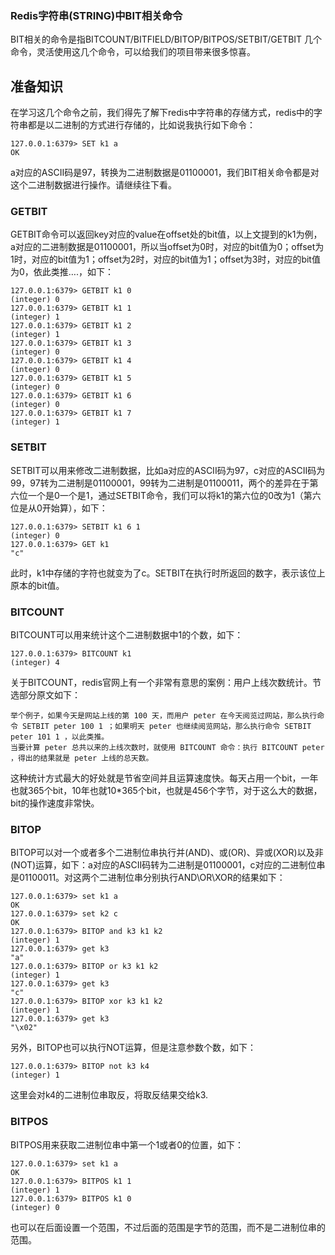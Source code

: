 ### Redis字符串(STRING)中BIT相关命令

BIT相关的命令是指BITCOUNT/BITFIELD/BITOP/BITPOS/SETBIT/GETBIT 几个命令，灵活使用这几个命令，可以给我们的项目带来很多惊喜。

## 准备知识

在学习这几个命令之前，我们得先了解下redis中字符串的存储方式，redis中的字符串都是以二进制的方式进行存储的，比如说我执行如下命令：

```
127.0.0.1:6379> SET k1 a
OK
```

a对应的ASCII码是97，转换为二进制数据是01100001，我们BIT相关命令都是对这个二进制数据进行操作。请继续往下看。

### GETBIT

GETBIT命令可以返回key对应的value在offset处的bit值，以上文提到的k1为例，a对应的二进制数据是01100001，所以当offset为0时，对应的bit值为0；offset为1时，对应的bit值为1；offset为2时，对应的bit值为1；offset为3时，对应的bit值为0，依此类推….，如下：

```
127.0.0.1:6379> GETBIT k1 0
(integer) 0
127.0.0.1:6379> GETBIT k1 1
(integer) 1
127.0.0.1:6379> GETBIT k1 2
(integer) 1
127.0.0.1:6379> GETBIT k1 3
(integer) 0
127.0.0.1:6379> GETBIT k1 4
(integer) 0
127.0.0.1:6379> GETBIT k1 5
(integer) 0
127.0.0.1:6379> GETBIT k1 6
(integer) 0
127.0.0.1:6379> GETBIT k1 7
(integer) 1
```

### SETBIT

SETBIT可以用来修改二进制数据，比如a对应的ASCII码为97，c对应的ASCII码为99，97转为二进制是01100001，99转为二进制是01100011，两个的差异在于第六位一个是0一个是1，通过SETBIT命令，我们可以将k1的第六位的0改为1（第六位是从0开始算），如下：

```
127.0.0.1:6379> SETBIT k1 6 1
(integer) 0
127.0.0.1:6379> GET k1
"c"
```

此时，k1中存储的字符也就变为了c。SETBIT在执行时所返回的数字，表示该位上原本的bit值。

### BITCOUNT

BITCOUNT可以用来统计这个二进制数据中1的个数，如下：

```
127.0.0.1:6379> BITCOUNT k1
(integer) 4
```

关于BITCOUNT，redis官网上有一个非常有意思的案例：用户上线次数统计。节选部分原文如下：

```
举个例子，如果今天是网站上线的第 100 天，而用户 peter 在今天阅览过网站，那么执行命令 SETBIT peter 100 1 ；如果明天 peter 也继续阅览网站，那么执行命令 SETBIT peter 101 1 ，以此类推。
当要计算 peter 总共以来的上线次数时，就使用 BITCOUNT 命令：执行 BITCOUNT peter ，得出的结果就是 peter 上线的总天数。
```

这种统计方式最大的好处就是节省空间并且运算速度快。每天占用一个bit，一年也就365个bit，10年也就10*365个bit，也就是456个字节，对于这么大的数据，bit的操作速度非常快。

### BITOP

BITOP可以对一个或者多个二进制位串执行并(AND)、或(OR)、异或(XOR)以及非(NOT)运算，如下：a对应的ASCII码转为二进制是01100001，c对应的二进制位串是01100011。对这两个二进制位串分别执行AND\OR\XOR的结果如下：

```
127.0.0.1:6379> set k1 a
OK
127.0.0.1:6379> set k2 c
OK
127.0.0.1:6379> BITOP and k3 k1 k2
(integer) 1
127.0.0.1:6379> get k3
"a"
127.0.0.1:6379> BITOP or k3 k1 k2
(integer) 1
127.0.0.1:6379> get k3
"c"
127.0.0.1:6379> BITOP xor k3 k1 k2
(integer) 1
127.0.0.1:6379> get k3
"\x02"
```

另外，BITOP也可以执行NOT运算，但是注意参数个数，如下：

```
127.0.0.1:6379> BITOP not k3 k4
(integer) 1
```

这里会对k4的二进制位串取反，将取反结果交给k3.

### BITPOS

BITPOS用来获取二进制位串中第一个1或者0的位置，如下：

```
127.0.0.1:6379> set k1 a
OK
127.0.0.1:6379> BITPOS k1 1
(integer) 1
127.0.0.1:6379> BITPOS k1 0
(integer) 0
```

也可以在后面设置一个范围，不过后面的范围是字节的范围，而不是二进制位串的范围。